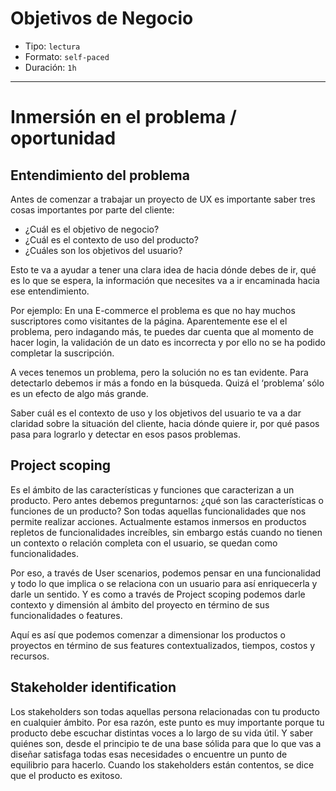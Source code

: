 # Objetivos de Negocio

- Tipo: `lectura`
- Formato: `self-paced`
- Duración: `1h`

***

# Inmersión en el problema / oportunidad

## Entendimiento del problema
Antes de comenzar a trabajar un proyecto de UX es importante saber tres cosas importantes por parte del cliente:

* ¿Cuál es el objetivo de negocio?
* ¿Cuál es el contexto de uso del producto?
* ¿Cuáles son los objetivos del usuario?

Esto te va a ayudar a tener una clara idea de hacia dónde debes de ir, qué es lo que se espera, la información que necesites va a ir encaminada hacia ese entendimiento. 

Por ejemplo: En una E-commerce el problema es que no hay muchos suscriptores como visitantes de la página. Aparentemente ese el el problema, pero indagando más, te puedes dar cuenta que al momento de hacer login, la validación de un dato es incorrecta y por ello no se ha podido completar la suscripción. 

A veces tenemos un problema, pero la solución no es tan evidente. Para detectarlo debemos ir más a fondo en la búsqueda. Quizá el ‘problema’ sólo es un efecto de algo más grande. 

Saber cuál es el contexto de uso y los objetivos del usuario te va a dar claridad sobre la situación del cliente, hacia dónde quiere ir, por qué pasos pasa para lograrlo y detectar en esos pasos problemas.

## Project scoping
Es el ámbito de las características y funciones que caracterizan a un producto. Pero antes debemos preguntarnos: ¿qué son las características o funciones de un producto?
Son todas aquellas funcionalidades que nos permite realizar acciones. Actualmente estamos inmersos en productos repletos de funcionalidades increíbles, sin embargo estás cuando no tienen un contexto o relación completa con el usuario, se quedan como funcionalidades. 

Por eso, a través de User scenarios, podemos pensar en una funcionalidad y todo lo que implica o se relaciona con un usuario para así enriquecerla y darle un sentido.  Y es como a través de Project scoping podemos darle contexto y dimensión al ámbito del proyecto en término de sus funcionalidades o features.

Aquí es así que podemos comenzar a dimensionar los productos o proyectos en término de sus features contextualizados, tiempos, costos y recursos. 

## Stakeholder identification
Los stakeholders son todas aquellas persona relacionadas con tu producto en cualquier ámbito. Por esa razón, este punto es muy importante porque tu producto debe escuchar distintas voces a lo largo de su vida útil. Y saber quiénes son, desde el principio te de una base sólida para que lo que vas a diseñar satisfaga todas esas necesidades o encuentre un punto de equilibrio para hacerlo. 
Cuando los stakeholders están contentos, se dice que el producto es exitoso. 


